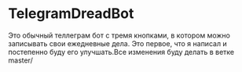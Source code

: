 # TelegramDreadBot
Это обычный теллеграм бот с тремя кнопками, в котором можно записывать свои ежедневные дела. Это первое, что я написал и постепенно буду его улучшать.Все изменения буду делать в ветке master/
